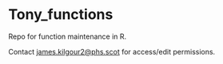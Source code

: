 # Tony_functions

Repo for function maintenance in R.

Contact [james.kilgour2\@phs.scot](mailto:james.kilgour2@phs.scot) for access/edit permissions.
